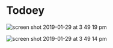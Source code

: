# Todoey
![screen shot 2019-01-29 at 3 49 19 pm](https://user-images.githubusercontent.com/33695899/51942997-08de2980-23de-11e9-8f8a-52f74cb6f34a.png)

![screen shot 2019-01-29 at 3 49 14 pm](https://user-images.githubusercontent.com/33695899/51943040-214e4400-23de-11e9-84f1-9878ff76e287.png)
